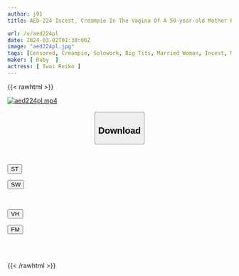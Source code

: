 ```yaml
---
author: j91
title: AED-224 Incest, Creampie In The Vagina Of A 50-year-old Mother Reiko Iwai

url: /v/aed224pl
date: 2024-03-02T01:30:00Z
image: "aed224pl.jpg"
tags: [Censored, Creampie, Solowork, Big Tits, Married Woman, Incest, Mature Woman	]
maker: [ Ruby  ]
actress: [ Iwai Reiko ]
---
```



{{< rawhtml >}}

<div class="video" data-videoid="VVdRW7XXGPiKrjG">
    <a href="javascript:;">
        <img src="/v/aed224pl/aed224pl.jpg" width="WIDTH" height="HEIGHT" alt="aed224pl.mp4" loading="lazy">
    </a>
</div>

<script type="text/javascript" src="https://j91.asia/asset/on-demand-st.js"></script>

<br>
  <link rel="stylesheet" href="https://j91.asia/asset/bs5.css">
  
  <center>
  <button class="btn btn-primary" type="button" data-bs-toggle="collapse" data-bs-target=".multi-collapse" aria-expanded="false" aria-controls="multiCollapseExample1 multiCollapseExample2"><h2>Download</h2></button></center>
</p>
<div class="row">
  <div class="col">
    <div class="collapse multi-collapse" id="multiCollapseExample1">
      <div class="card card-body">
	      	      <br>
<div class="buttons">  
<p><a href="https://streamtape.to/v/VVdRW7XXGPiKrjG" target="_blank"><button class="btn-hover color-3"><i class="fa fa-download"></i> ST</button></a></p>
<p><a href="https://cdnwish.com/8zsegaw3i6jr" target="_blank"><button class="btn-hover color-2"><i class="fa fa-download"></i> SW</button></a></p></div>
    </div>
  </div>
</div>
  <div class="col">
    <div class="collapse multi-collapse" id="multiCollapseExample2">
      <div class="card card-body">
	      <br>
<div class="buttons">
<p><a href="https://vidhidepro.com/f/6kc7d52nol2h"><button class="btn-hover color-9"><i class="fa fa-download"></i> VH</button></a></p>
<p><a href="https://filemoon.sx/d/qzgz6gou26gy"><button class="btn-hover color-8"><i class="fa fa-download"></i> FM</button></a></p></div>
<br><br>
      </div>
    </div>
  </div>
</div>

{{< /rawhtml >}}